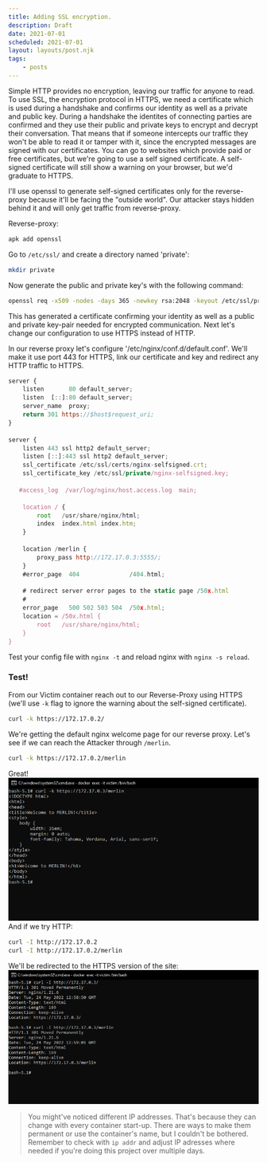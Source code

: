 ```yaml
---
title: Adding SSL encryption.
description: Draft
date: 2021-07-01
scheduled: 2021-07-01
layout: layouts/post.njk
tags:
    - posts
---
```


Simple HTTP provides no encryption, leaving our traffic for anyone to read.
To use SSL, the encryption protocol in HTTPS, we need a certificate which is used during a handshake and confirms our identity as well as a private and public key. During a handshake the identites of connecting parties are confirmed and they use their public and private keys to encrypt and decrypt their conversation. That means that if someone intercepts our traffic they won't be able to read it or tamper with it, since the encrypted messages are signed with our certificates.
You can go to websites which provide paid or free certificates, but we're going to use a self signed certificate. A self-signed certificate will still show a warning on your browser, but we'd graduate to HTTPS.

I'll use openssl to generate self-signed certificates only for the reverse-proxy because it'll be facing the "outside world". Our attacker stays hidden behind it and will only get traffic from reverse-proxy.

Reverse-proxy: 

``` bash
apk add openssl
```

Go to `/etc/ssl/` and create a directory named 'private': 

``` bash
mkdir private
```

Now generate the public and private key's with the following command:

``` bash
openssl req -x509 -nodes -days 365 -newkey rsa:2048 -keyout /etc/ssl/private/nginx-selfsigned.key -out /etc/ssl/certs/nginx-selfsigned.crt
```
This has generated a certificate confirming your identity as well as a public and private key-pair needed for encrypted communication.
Next let's change our configuration to use HTTPS instead of HTTP.

In our reverse proxy let's configure '/etc/nginx/conf.d/default.conf'. We'll make it use port 443 for HTTPS, link our certificate and key and redirect any HTTP traffic to HTTPS.

``` js
server {
    listen       80 default_server;
    listen  [::]:80 default_server;
    server_name  proxy;
    return 301 https://$host$request_uri;
}

server {
    listen 443 ssl http2 default_server;
    listen [::]:443 ssl http2 default_server;
    ssl_certificate /etc/ssl/certs/nginx-selfsigned.crt;
    ssl_certificate_key /etc/ssl/private/nginx-selfsigned.key;

   #access_log  /var/log/nginx/host.access.log  main;

    location / {
        root   /usr/share/nginx/html;
        index  index.html index.htm;
    }

    location /merlin {
        proxy_pass http://172.17.0.3:5555/;
    }
    #error_page  404              /404.html;

    # redirect server error pages to the static page /50x.html
    #
    error_page   500 502 503 504  /50x.html;
    location = /50x.html {
        root   /usr/share/nginx/html;
    }
}
```
Test your config file with `nginx -t` and reload nginx with `nginx -s reload`.

### Test!
From our Victim container reach out to our Reverse-Proxy using HTTPS (we'll use `-k` flag to ignore the warning about the self-signed certificate).

``` bash
curl -k https://172.17.0.2/
```

We're getting the default nginx welcome page for our reverse proxy.
Let's see if we can reach the Attacker through `/merlin`.

``` bash
curl -k https://172.17.0.2/merlin
```

Great!
![console prtsc](/img/remote/curl-https-merlin.png)
And if we try HTTP:

``` bash
curl -I http://172.17.0.2
curl -I http://172.17.0.2/merlin
```

We'll be redirected to the HTTPS version of the site:
![consonle prtsc](/img/remote/curl-http-merlin.png)

>You might've noticed different IP addresses. That's because they can change with every container start-up. There are ways to make them permanent or use the container's name, but I couldn't be bothered.
>Remember to check with `ip addr` and adjust IP adresses where needed if you're doing this project over multiple days.
